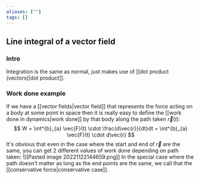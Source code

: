 ```yaml
---
aliases: [""]
tags: []
---
```


## Line integral of a vector field
### Intro
Integration is the same as normal, just makes use of [[dot product (vectors)|dot product]].


### Work done example
If we have a [[vector fields|vector field]] that represents the force acting on a body at some point in space then it is really easy to define the [[work done in dynamics|work done]] by that body along the path taken $\vec{r}(t)$:
$$ W = \int^{b}_{a} \vec{F}(t) \cdot \frac{d\vec{r}}{dt}dt = \int^{b}_{a} \vec{F}(t) \cdot  d\vec{r} $$
It's obvious that even in the case where the start and end of $\vec{r}$ are the same, you can get 2 different values of work done depending on path taken:
![[Pasted image 20221122144659.png]]
In the special case where the path doesn't matter as long as  the end points are the same, we call that the [[conservative force|conservative case]].
